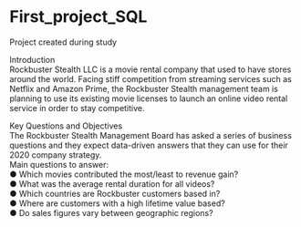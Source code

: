 # First_project_SQL
Project created during study 

Introduction<br />
Rockbuster Stealth LLC is a movie rental company that used to have stores around the world. Facing stiff competition from streaming services such as Netflix and Amazon Prime, the Rockbuster Stealth management team is planning to use its existing movie licenses to launch an online video rental service in order to stay competitive.


Key Questions and Objectives<br />
The Rockbuster Stealth Management Board has asked a series of business questions and they expect data-driven answers that they can use for their 2020 company strategy.<br />
Main questions to answer:<br />
● Which movies contributed the most/least to revenue gain?<br />
● What was the average rental duration for all videos?<br />
● Which countries are Rockbuster customers based in?<br />
● Where are customers with a high lifetime value based?<br />
● Do sales figures vary between geographic regions?<br />
